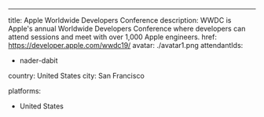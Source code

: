 ---
title: Apple Worldwide Developers Conference
description: WWDC is Apple's annual Worldwide Developers Conference where developers can attend sessions and meet with over 1,000 Apple engineers.
href: https://developer.apple.com/wwdc19/
avatar: ./avatar1.png
attendantIds:
  - nader-dabit

country: United States
city: San Francisco

platforms:
  - United States